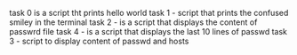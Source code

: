 task 0 is a script tht prints hello world
task 1 - script that prints the confused smiley in the terminal
task 2 - is a script that displays the content of passwrd file
task 4 - is a script that displays the last 10 lines of passwd
task 3 - script to display content of passwd and hosts
